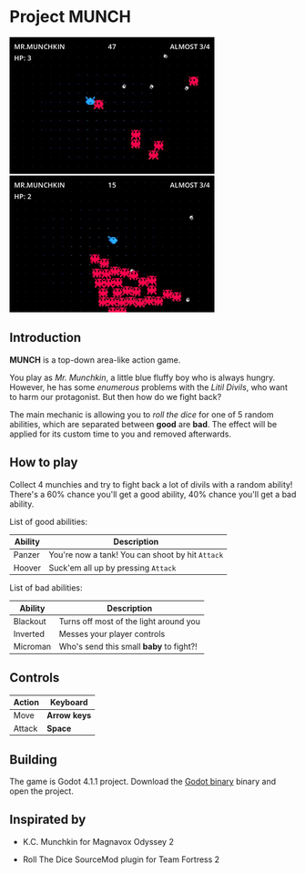 Project MUNCH
=============

![](miscellaneous/hoover.gif) ![](miscellaneous/blackout.gif)

Introduction
------------

**MUNCH** is a top-down area-like action game.

You play as *Mr. Munchkin*, a little blue fluffy boy who is always hungry.
However, he has some _enumerous_ problems with the *Litil Divils*, who want
to harm our protagonist. But then how do we fight back?

The main mechanic is allowing you to *roll the dice* for one of 5 random
abilities, which are separated between **good** are **bad**. The effect will be
applied for its custom time to you and removed afterwards.

How to play
-----------

Сollect 4 munchies and try to fight back a lot of divils with a random ability!
There's a 60% chance you'll get a good ability, 40% chance you'll get a bad
ability.

List of good abilities:

| Ability | Description                                      |
| ------- | ------------------------------------------------ |
| Panzer  | You're now a tank! You can shoot by hit `Attack` |
| Hoover  | Suck'em all up by pressing `Attack`              |

List of bad abilities:

| Ability  | Description                               |
| -------- | ----------------------------------------- |
| Blackout | Turns off most of the light around you    |
| Inverted | Messes your player controls               |
| Microman | Who's send this small **baby** to fight?! |

Controls
--------

| Action | Keyboard       |
| ------ | -------------- |
| Move   | **Arrow keys** |
| Attack | **Space**      |

Building
--------

The game is Godot 4.1.1 project.
Download the [Godot binary](https://godotengine.org/download) binary and open the project.

Inspirated by
-------------

* K.C. Munchkin for Magnavox Odyssey 2

* Roll The Dice SourceMod plugin for Team Fortress 2
